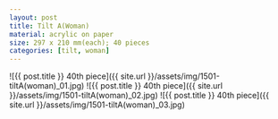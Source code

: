 ```yaml
---
layout: post
title: Tilt A(Woman)
material: acrylic on paper
size: 297 x 210 mm(each); 40 pieces
categories: [tilt, woman]
---
```


![{{ post.title }} 40th piece]({{ site.url }}/assets/img/1501-tiltA(woman)_01.jpg)
![{{ post.title }} 40th piece]({{ site.url }}/assets/img/1501-tiltA(woman)_02.jpg)
![{{ post.title }} 40th piece]({{ site.url }}/assets/img/1501-tiltA(woman)_03.jpg)
